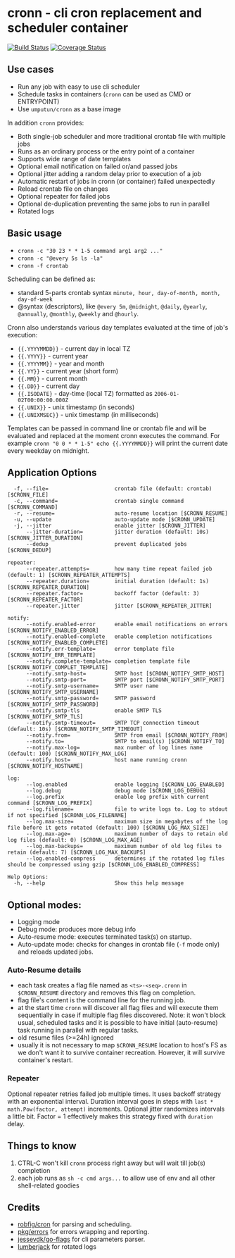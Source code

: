 # cronn - cli cron replacement and scheduler container

[![Build Status](https://github.com/umputun/cronn/workflows/build/badge.svg)](https://github.com/umputun/cronn/actions) [![Coverage Status](https://coveralls.io/repos/github/umputun/cronn/badge.svg?branch=master)](https://coveralls.io/github/umputun/cronn?branch=master)


## Use cases

- Run any job with easy to use cli scheduler
- Schedule tasks in containers (`cronn` can be used as CMD or ENTRYPOINT)
- Use `umputun/cronn` as a base image

In addition `cronn` provides:

- Both single-job scheduler and more traditional crontab file with multiple jobs
- Runs as an ordinary process or the entry point of a container
- Supports wide range of date templates 
- Optional email notification on failed or/and passed jobs
- Optional jitter adding a random delay prior to execution of a job
- Automatic restart of jobs in cronn (or container) failed unexpectedly
- Reload crontab file on changes
- Optional repeater for failed jobs
- Optional de-duplication preventing the same jobs to run in parallel
- Rotated logs

## Basic usage
 
- `cronn -c "30 23 * * 1-5 command arg1 arg2 ..."`
- `cronn -c "@every 5s ls -la"`
- `cronn -f crontab`

Scheduling can be defined as:

- standard 5-parts crontab syntax `minute, hour, day-of-month, month, day-of-week`
- @syntax (descriptors), like `@every 5m`, `@midnight`, `@daily`, `@yearly`, `@annually`, `@monthly`, `@weekly` and `@hourly`.

Cronn also understands various day templates evaluated at the time of job's execution:

- `{{.YYYYMMDD}}` - current day in local TZ
- `{{.YYYY}}` - current year
- `{{.YYYYMM}}` - year and month
- `{{.YY}}` - current year (short form)
- `{{.MM}}` - current month
- `{{.DD}}` - current day
- `{{.ISODATE}` - day-time (local TZ) formatted as `2006-01-02T00:00:00.000Z`
- `{{.UNIX}}` - unix timestamp (in seconds)
- `{{.UNIXMSEC}}` - unix timestamp (in milliseconds)


Templates can be passed in command line or crontab file and will be evaluated and replaced at the moment 
cronn executes the command. For example `cronn "0 0 * * 1-5" echo {{.YYYYMMDD}}` will print the current date every 
weekday on midnight. 

## Application Options

```
  -f, --file=                     crontab file (default: crontab) [$CRONN_FILE]
  -c, --command=                  crontab single command [$CRONN_COMMAND]
  -r, --resume=                   auto-resume location [$CRONN_RESUME]
  -u, --update                    auto-update mode [$CRONN_UPDATE]
  -j, --jitter                    enable jitter [$CRONN_JITTER]
      --jitter-duration=          jitter duration (default: 10s) [$CRONN_JITTER_DURATION]
      --dedup                     prevent duplicated jobs [$CRONN_DEDUP]

repeater:
      --repeater.attempts=        how many time repeat failed job (default: 1) [$CRONN_REPEATER_ATTEMPTS]
      --repeater.duration=        initial duration (default: 1s) [$CRONN_REPEATER_DURATION]
      --repeater.factor=          backoff factor (default: 3) [$CRONN_REPEATER_FACTOR]
      --repeater.jitter           jitter [$CRONN_REPEATER_JITTER]

notify:
      --notify.enabled-error      enable email notifications on errors [$CRONN_NOTIFY_ENABLED_ERROR]
      --notify.enabled-complete   enable completion notifications [$CRONN_NOTIFY_ENABLED_COMPLETE]
      --notify.err-template=      error template file [$CRONN_NOTIFY_ERR_TEMPLATE]
      --notify.complete-template= completion template file [$CRONN_NOTIFY_COMPLET_TEMPLATE]
      --notify.smtp-host=         SMTP host [$CRONN_NOTIFY_SMTP_HOST]
      --notify.smtp-port=         SMTP port [$CRONN_NOTIFY_SMTP_PORT]
      --notify.smtp-username=     SMTP user name [$CRONN_NOTIFY_SMTP_USERNAME]
      --notify.smtp-password=     SMTP password [$CRONN_NOTIFY_SMTP_PASSWORD]
      --notify.smtp-tls           enable SMTP TLS [$CRONN_NOTIFY_SMTP_TLS]
      --notify.smtp-timeout=      SMTP TCP connection timeout (default: 10s) [$CRONN_NOTIFY_SMTP_TIMEOUT]
      --notify.from=              SMTP from email [$CRONN_NOTIFY_FROM]
      --notify.to=                SMTP to email(s) [$CRONN_NOTIFY_TO]
      --notify.max-log=           max number of log lines name (default: 100) [$CRONN_NOTIFY_MAX_LOG]
      --notify.host=              host name running cronn [$CRONN_NOTIFY_HOSTNAME]

log:
      --log.enabled               enable logging [$CRONN_LOG_ENABLED]
      --log.debug                 debug mode [$CRONN_LOG_DEBUG]
      --log.prefix                enable log prefix with current command [$CRONN_LOG_PREFIX]
      --log.filename=             file to write logs to. Log to stdout if not specified [$CRONN_LOG_FILENAME]
      --log.max-size=             maximum size in megabytes of the log file before it gets rotated (default: 100) [$CRONN_LOG_MAX_SIZE]
      --log.max-age=              maximum number of days to retain old log files (default: 0) [$CRONN_LOG_MAX_AGE]
      --log.max-backups=          maximum number of old log files to retain (default: 7) [$CRONN_LOG_MAX_BACKUPS]
      --log.enabled-compress      determines if the rotated log files should be compressed using gzip [$CRONN_LOG_ENABLED_COMPRESS]

Help Options:
  -h, --help                      Show this help message

```
 
## Optional modes:

- Logging mode
- Debug mode: produces more debug info
- Auto-resume mode: executes terminated task(s) on startup.
- Auto-update mode: checks for changes in crontab file (`-f` mode only) and reloads updated jobs.

### Auto-Resume details

- each task creates a flag file named as `<ts>-<seq>.cronn` in `$CRONN_RESUME` directory and removes this flag on completion.
- flag file's content is the command line for the running job.
- at the start time `cronn` will discover all flag files and will execute them sequentially in case if multiple flag files discovered. 
Note: it won't block usual, scheduled tasks and it is possible to have initial (auto-resume) task running in parallel with regular tasks.
- old resume files (>=24h) ignored 
- usually it is not necessary to map `$CRONN_RESUME` location to host's FS as we don't want it to survive container recreation. 
However, it will survive container's restart.

### Repeater

Optional repeater retries failed job multiple times. It uses backoff strategy with an exponential interval. 
Duration interval goes in steps with `last * math.Pow(factor, attempt)` increments. Optional jitter randomizes intervals a little bit.
Factor = 1 effectively makes this strategy fixed with `duration` delay.

## Things to know

1. CTRL-C won't kill `cronn` process right away but will wait till job(s) completion
2. each job runs as `sh -c cmd args...` to allow use of env and all other shell-related goodies

## Credits

- [robfig/cron](https://github.com/robfig/cron) for parsing and scheduling.
- [pkg/errors](https://github.com/pkg/errors) for errors wrapping and reporting.
- [jessevdk/go-flags](https://github.com/jessevdk/go-flags) for cli parameters parser.
- [lumberjack](https://gopkg.in/natefinch/lumberjack.v2) for rotated logs
